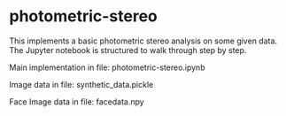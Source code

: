 # photometric-stereo

This implements a basic photometric stereo analysis on some given data. The Jupyter notebook is structured to walk through step by step.

Main implementation in file: photometric-stereo.ipynb

Image data in file: synthetic_data.pickle

Face Image data in file: facedata.npy
